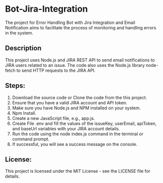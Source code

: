 # Bot-Jira-Integration
The project for Error Handling Bot with Jira Integration and Email Notification aims to facilitate the process of monitoring and handling errors in the system.

## Description
This project uses Node.js and JIRA REST API to send email notifications to JIRA users related to an issue. The code also uses the Node.js library node-fetch to send HTTP requests to the JIRA API.

## Steps:
1. Download the source code or Clone the code from the this project.
2. Ensure that you have a valid JIRA account and API token.
3. Make sure you have Node.js and NPM installed on your system.
4. Npm Install.
6. Create a new JavaScript file, e.g., app.js.
8. Create File .env and fill the values of the issueKey, userEmail, apiToken, and baseUrl variables with your JIRA account details.
9. Run the code using the node index.js command in the terminal or command prompt.
10. If successful, you will see a success message on the console.

## License:
This project is licensed under the MIT License - see the LICENSE file for details.
